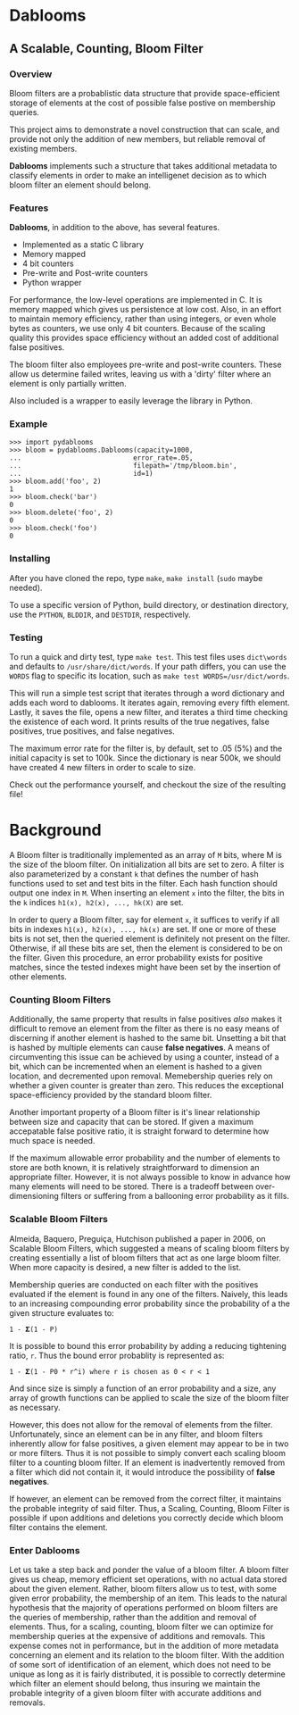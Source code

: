 Dablooms
========

A Scalable, Counting, Bloom Filter
----------------------------------

### Overview
Bloom filters are a probablistic data structure that provide space-efficient
storage of elements at the cost of possible false postive on membership
queries.

This project aims to demonstrate a novel construction that can scale,
and provide not only the addition of new members, but reliable removal of existing
members.

**Dablooms** implements such a structure that takes additional metadata to classify
elements in order to make an intelligenet decision as to which bloom filter an element
should belong.

### Features
**Dablooms**, in addition to the above, has several features. 
    
* Implemented as a static C library
* Memory mapped
* 4 bit counters
* Pre-write and Post-write counters
* Python wrapper

For performance, the low-level operations are implemented in C. It is
memory mapped which gives us persistence at low cost.  Also, in an effort to
maintain memory efficiency, rather than using integers, or even whole bytes as
counters, we use only 4 bit counters.  Because of the scaling quality this provides
space efficiency without an added cost of additional false positives.

The bloom filter also employees pre-write and post-write counters.  These allow us 
determine failed writes, leaving us with a 'dirty' filter where an element is 
only partially written.

Also included is a wrapper to easily leverage the library in Python.

### Example
    
    >>> import pydablooms
    >>> bloom = pydablooms.Dablooms(capacity=1000,
    ...                            error_rate=.05,
    ...                            filepath='/tmp/bloom.bin',
    ...                            id=1)
    >>> bloom.add('foo', 2)
    1
    >>> bloom.check('bar')
    0
    >>> bloom.delete('foo', 2)
    0
    >>> bloom.check('foo')
    0

### Installing
After you have cloned the repo, type `make`, `make install` (`sudo` maybe needed).

To use a specific version of Python, build directory, or destination 
directory, use the `PYTHON`, `BLDDIR`, and `DESTDIR`, respectively. 

### Testing
To run a quick and dirty test, type `make test`.  This test files uses `dict\words`
and defaults to `/usr/share/dict/words`. If your path differs, you can use the
`WORDS` flag to specific its location, such as `make test WORDS=/usr/dict/words`.

This will run a simple test script that iterates through a word
dictionary and adds each word to dablooms. It iterates again, removing every fifth
element. Lastly, it saves the file, opens a new filter, and iterates a third time 
checking the existence of each word. It prints results of the true negatives, 
false positives, true positives, and false negatives.

The maximum error rate for the filter is, by default, set to .05 (5%) and the
initial capacity is set to 100k.  Since the dictionary is near 500k, we should
have created 4 new filters in order to scale to size.

Check out the performance yourself, and checkout the size of the resulting file!

Background
==========
A Bloom filter is traditionally implemented as an array of `M` bits, where
M is the size of the bloom filter. On initialization all bits are set to zero.
A filter is also parameterized by a constant `k` that defines the number of hash
functions used to set and test bits in the filter.  Each hash function should
output one index in `M`.  When inserting an element `x` into the filter, the bits
in the `k` indices `h1(x), h2(x), ..., hk(X)` are set.

In order to query a Bloom filter, say for element `x`, it suffices to verify if
all bits in indexes `h1(x), h2(x), ..., hk(x)` are set. If one or more of these
bits is not set, then the queried element is definitely not present on the
filter. Otherwise, if all these bits are set, then the element is considered to
be on the filter. Given this procedure, an error probability exists for positive
matches, since the tested indexes might have been set by the insertion of other
elements.

### Counting Bloom Filters
Additionally, the same property that results in false positives *also* makes it 
difficult to remove an element from the filter as there is no
easy means of discerning if another element is hashed to the same bit.
Unsetting a bit that is hashed by multiple elements can cause **false
negatives**.  A means of circumventing this issue can be achieved by using
a counter, instead of a bit, which can be incremented when an element is hashed to a
given location, and decremented upon removal.  Memebership queries rely on whether a
given counter is greater than zero.  This reduces the exceptional
space-efficiency provided by the standard bloom filter.

Another important property of a Bloom filter is it's linear relationship between size 
and capacity that can be stored.  If given a maximum accepatable false positive
ratio, it is straight forward to determine how much space is needed.

If the maximum allowable error probability and the number of elements to store
are both known, it is relatively straightforward to dimension an appropriate
filter. However, it is not always possible to know in advance how many elements
will need to be stored. There is a tradeoff between over-dimensioning filters or
suffering from a ballooning error probability as it fills.

### Scalable Bloom Filters
Almeida, Baquero, Preguiça, Hutchison published a paper in 2006, on Scalable
Bloom Filters, which suggested a means of scaling bloom filters by creating
essentially a list of bloom filters that act as one large bloom filter.  When
more capacity is desired, a new filter is added to the list.

Membership queries are conducted on each filter with the positives
evaluated if the element is found in any one of the filters.  Naively, this
leads to an increasing compounding error probability since the probability
of a the given structure evaluates to:

    1 - 𝚺(1 - P)

It is possible to bound this error probability by adding a reducing tightening 
ratio, `r`. Thus the bound error probablity is represented as:

    1 - 𝚺(1 - P0 * r^i) where r is chosen as 0 < r < 1

And since size is simply a function of an error probability and a size, any
array of growth functions can be applied to scale the size of the bloom filter
as necessary.

However, this does not allow for the removal of elements from the filter.
Unfortunately, since an element can be in any filter, and bloom filters
inherently allow for false positives, a given element may appear to be in two or
more filters.  Thus it is not possible to simply convert each scaling bloom
filter to a counting bloom filter. If an element is inadvertently removed from 
a filter which did not contain it, it would introduce the possibility of
**false negatives**.

If however, an element can be removed from the correct filter, it maintains
the probable integrity of said filter.  Thus, a Scaling, Counting, Bloom Filter
is possible if upon additions and deletions you correctly decide which bloom 
filter contains the element.

### Enter Dablooms
Let us take a step back and ponder the value of a bloom filter.  A bloom filter
gives us cheap, memory efficient set operations, with no actual data stored 
about the given element. Rather, bloom filters allow us to test, with some
given error probability, the membership of an item.  This leads to the natural
hypothesis that the majority of operations performed on bloom filters are the
queries of membership, rather than the addition and removal of elements.  Thus,
for a scaling, counting, bloom filter we can optimize for membership queries at
the expensive of additions and removals.  This expense comes not in performance,
but in the addition of more metadata concerning an element and its relation to
the bloom filter.  With the addition of some sort of identification of an
element, which does not need to be unique as long as it is fairly distributed, it
is possible to correctly determine which filter an element should belong, thus
insuring we maintain the probable integrity of a given bloom filter with
accurate additions and removals.
